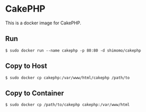 # CakePHP
This is a docker image for CakePHP.

## Run
```
$ sudo docker run --name cakephp -p 80:80 -d shimomo/cakephp
```

## Copy to Host
```
$ sudo docker cp cakephp:/var/www/html/cakephp /path/to
```

## Copy to Container
```
$ sudo docker cp /path/to/cakephp cakephp:/var/www/html
```
